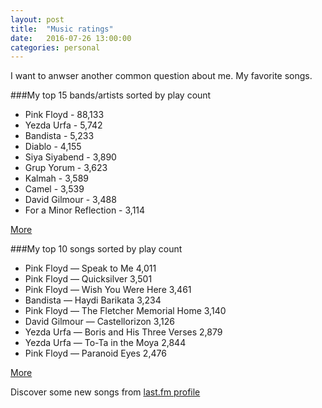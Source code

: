 ```yaml
---
layout: post
title:  "Music ratings"
date:   2016-07-26 13:00:00
categories: personal
---
```


I want to anwser another common question about me. My favorite songs.

###My top 15 bands/artists sorted by play count
- Pink Floyd - 88,133
- Yezda Urfa - 5,742
- Bandista - 5,233
- Diablo - 4,155
- Siya Siyabend  - 3,890
- Grup Yorum - 3,623
- Kalmah - 3,589
- Camel - 3,539
- David Gilmour - 3,488
- For a Minor Reflection - 3,114

[More](http://www.last.fm/user/hasantayyar/library/artists?date_preset=ALL_TIME)

###My top 10 songs sorted by play count

- Pink Floyd — Speak to Me 4,011
- Pink Floyd — Quicksilver 3,501
- Pink Floyd — Wish You Were Here 3,461
- Bandista — Haydi Barikata 3,234
- Pink Floyd — The Fletcher Memorial Home 3,140
- David Gilmour — Castellorizon 3,126
- Yezda Urfa — Boris and His Three Verses 2,879
- Yezda Urfa — To-Ta in the Moya  2,844
- Pink Floyd — Paranoid Eyes  2,476

[More](http://www.last.fm/user/hasantayyar/library/tracks?date_preset=ALL_TIME)



Discover some new songs from [last.fm profile](http://www.last.fm/user/hasantayyar)
